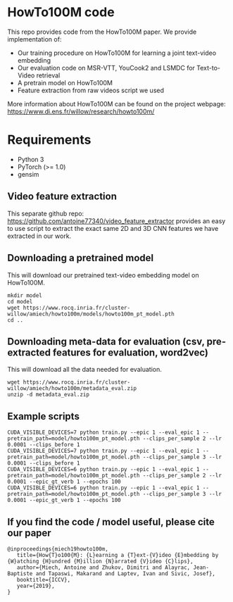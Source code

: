 # HowTo100M code

This repo provides code from the HowTo100M paper.
We provide implementation of:
- Our training procedure on HowTo100M for learning a joint text-video embedding
- Our evaluation code on MSR-VTT, YouCook2 and LSMDC for Text-to-Video retrieval
- A pretrain model on HowTo100M
- Feature extraction from raw videos script we used

More information about HowTo100M can be found on the project webpage: https://www.di.ens.fr/willow/research/howto100m/


# Requirements
- Python 3
- PyTorch (>= 1.0)
- gensim


## Video feature extraction

This separate github repo: https://github.com/antoine77340/video_feature_extractor
provides an easy to use script to extract the exact same 2D and 3D CNN features we have extracted in our work.

## Downloading a pretrained model
This will download our pretrained text-video embedding model on HowTo100M.

```
mkdir model
cd model
wget https://www.rocq.inria.fr/cluster-willow/amiech/howto100m/models/howto100m_pt_model.pth
cd ..
```

## Downloading meta-data for evaluation (csv, pre-extracted features for evaluation, word2vec)
This will download all the data needed for evaluation.

```
wget https://www.rocq.inria.fr/cluster-willow/amiech/howto100m/metadata_eval.zip
unzip -d metadata_eval.zip
```

## Example scripts
```
CUDA_VISIBLE_DEVICES=7 python train.py --epic 1 --eval_epic 1 --pretrain_path=model/howto100m_pt_model.pth --clips_per_sample 2 --lr 0.0001 --clips_before 1
CUDA_VISIBLE_DEVICES=7 python train.py --epic 1 --eval_epic 1 --pretrain_path=model/howto100m_pt_model.pth --clips_per_sample 3 --lr 0.0001 --clips_before 1
CUDA_VISIBLE_DEVICES=6 python train.py --epic 1 --eval_epic 1 --pretrain_path=model/howto100m_pt_model.pth --clips_per_sample 2 --lr 0.0001 --epic_gt_verb 1 --epochs 100
CUDA_VISIBLE_DEVICES=6 python train.py --epic 1 --eval_epic 1 --pretrain_path=model/howto100m_pt_model.pth --clips_per_sample 3 --lr 0.0001 --epic_gt_verb 1 --epochs 100
```

## If you find the code / model useful, please cite our paper
```
@inproceedings{miech19howto100m,
   title={How{T}o100{M}: {L}earning a {T}ext-{V}ideo {E}mbedding by {W}atching {H}undred {M}illion {N}arrated {V}ideo {C}lips},
   author={Miech, Antoine and Zhukov, Dimitri and Alayrac, Jean-Baptiste and Tapaswi, Makarand and Laptev, Ivan and Sivic, Josef},
   booktitle={ICCV},
   year={2019},
}
```

